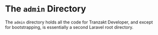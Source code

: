 # The `admin` Directory
The `admin` directory holds all the code for Tranzakt Developer,
and except for bootstrapping, is essentially a second Laravel root directory.
